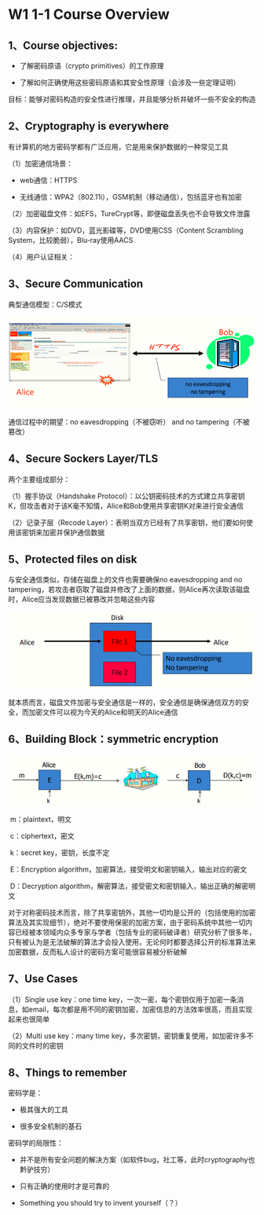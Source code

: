 # W1 1-1 Course Overview

## 1、Course objectives:

* 了解密码原语（crypto primitives）的工作原理

* 了解如何正确使用这些密码原语和其安全性原理（会涉及一些定理证明）

目标：能够对密码构造的安全性进行推理，并且能够分析并破坏一些不安全的构造

## 2、Cryptography is everywhere

有计算机的地方密码学都有广泛应用，它是用来保护数据的一种常见工具

（1）加密通信场景：

* web通信：HTTPS

* 无线通信：WPA2（802.11i），GSM机制（移动通信），包括蓝牙也有加密

（2）加密磁盘文件：如EFS，TureCrypt等，即便磁盘丢失也不会导致文件泄露

（3）内容保护：如DVD，蓝光影碟等，DVD使用CSS（Content Scrambling System，比较脆弱），Blu-ray使用AACS

（4）用户认证相关：

## 3、Secure Communication

典型通信模型：C/S模式

![image-20210529211745556](.././images/image-20210529211745556.png)

通信过程中的期望：no eavesdropping（不被窃听） and no tampering（不被篡改）

## 4、Secure Sockers Layer/TLS

两个主要组成部分：

（1）握手协议（Handshake Protocol）：以公钥密码技术的方式建立共享密钥K，但攻击者对于该K毫不知情，Alice和Bob使用共享密钥K对来进行安全通信

（2）记录子层（Recode Layer）：表明当双方已经有了共享密钥，他们要如何使用该密钥来加密并保护通信数据

## 5、Protected files on disk

与安全通信类似，存储在磁盘上的文件也需要确保no eavesdropping and no tampering，若攻击者窃取了磁盘并修改了上面的数据，则Alice再次读取该磁盘时，Alice应当发现数据已被篡改并忽略这些内容

![image-20210529211758639](.././images/image-20210529211758639.png)

就本质而言，磁盘文件加密与安全通信是一样的，安全通信是确保通信双方的安全，而加密文件可以视为今天的Alice和明天的Alice通信

## 6、Building Block：symmetric encryption

![image-20210529211808605](.././images/image-20210529211808605.png)

​	m：plaintext，明文

​	c：ciphertext，密文

​	k：secret key，密钥，长度不定

​	E：Encryption algorithm，加密算法，接受明文和密钥输入，输出对应的密文

​	D：Decryption algorithm，解密算法，接受密文和密钥输入，输出正确的解密明文

对于对称密码技术而言，除了共享密钥外，其他一切均是公开的（包括使用的加密算法及其实现细节），绝对不要使用保密的加密方案，由于密码系统中其他一切内容已经被本领域内众多专家与学者（包括专业的密码破译者）研究分析了很多年，只有被认为是无法破解的算法才会投入使用，无论何时都要选择公开的标准算法来加密数据，反而私人设计的密码方案可能很容易被分析破解

## 7、Use Cases

（1）Single use key：one time key，一次一密，每个密钥仅用于加密一条消息，如email，每次都是用不同的密钥加密，加密信息的方法效率很高，而且实现起来也很简单

（2）Multi use key：many time key，多次密钥，密钥重复使用，如加密许多不同的文件时的密钥

## 8、Things to remember

密码学是：

* 极其强大的工具

* 很多安全机制的基石

密码学的局限性：

* 并不是所有安全问题的解决方案（如软件bug，社工等，此时cryptography也黔驴技穷）

* 只有正确的使用时才是可靠的

* Something you should try to invent yourself（？）